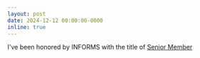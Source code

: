```yaml
---
layout: post
date: 2024-12-12 00:00:00-0000
inline: true
---
```


I've been honored by INFORMS with the title of [Senior Member](https://www.informs.org/Recognizing-Excellence/Senior-Membership)
